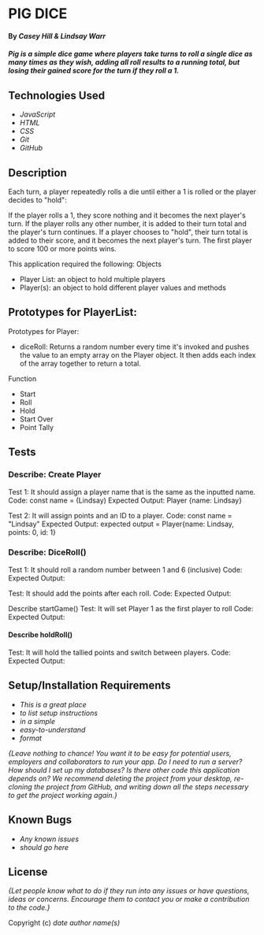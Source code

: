 # PIG DICE

#### By _Casey Hill & Lindsay Warr_

#### _Pig is a simple dice game where players take turns to roll a single dice as many times as they wish, adding all roll results to a running total, but losing their gained score for the turn if they roll a 1._

## Technologies Used

* _JavaScript_
* _HTML_
* _CSS_
* _Git_
* _GitHub_

## Description
Each turn, a player repeatedly rolls a die until either a 1 is rolled or the player decides to "hold":

If the player rolls a 1, they score nothing and it becomes the next player's turn.
If the player rolls any other number, it is added to their turn total and the player's turn continues.
If a player chooses to "hold", their turn total is added to their score, and it becomes the next player's turn.
The first player to score 100 or more points wins.

This application required the following:
Objects
- Player List: an object to hold multiple players
- Player(s): an object to hold different player values and methods

Prototypes for PlayerList:
- 

Prototypes for Player:
- diceRoll: Returns a random number every time it's invoked and pushes the value to an empty array on the Player object. It then adds each index of the array together to return a total. 

Function
- Start 
- Roll
- Hold
- Start Over
- Point Tally

## Tests
### Describe: Create Player

Test 1: It should assign a player name that is the same as the inputted name.
Code: const name = (Lindsay)
Expected Output: Player {name: Lindsay}

<!--
function Player(name) {
    this.name = name
}
let player1 = new Player("Casey")
'Casey'
-->

Test 2: It will assign points and an ID to a player.
Code: const name = "Lindsay"
Expected Output: expected output = Player{name: Lindsay, points: 0, id: 1}

<!--
function PlayerList() {
    this.players = {};
    this.currentId = 0;
}

PlayerList.prototype.assignId = function() {
    this.currentId += 1;
    return this.currentId;
}

PlayerList.prototype.addPlayer = function (player) {
    player.id = this.assignId();
    this.players[player.id] = player;
}

PlayerList.prototype.findPlayer = function (id) {
    if (this.players[id] !== undefined) {
        return this.players[id];
    }
    return false;
}

//Business logic for Player
function Player(name){
    this.name = name;
    this.points = 0;
}
-->

### Describe: DiceRoll()

Test 1: It should roll a random number between 1 and 6 (inclusive)
Code: 
Expected Output:
<!--
function DiceRoll() {
    this.numbers = [1, 2, 3, 4, 5, 6];
};

DiceRoll.prototype.roll = function () {
    return this.numbers[Math.floor(Math.random() * this.numbers.length)];
}; 
-->

Test: It should add the points after each roll.
Code:
Expected Output:

Describe startGame()
Test: It will set Player 1 as the first player to roll
Code:
Expected Output:

#### Describe holdRoll()
Test: It will hold the tallied points and switch between players.
Code: 
Expected Output: 

## Setup/Installation Requirements

* _This is a great place_
* _to list setup instructions_
* _in a simple_
* _easy-to-understand_
* _format_

_{Leave nothing to chance! You want it to be easy for potential users, employers and collaborators to run your app. Do I need to run a server? How should I set up my databases? Is there other code this application depends on? We recommend deleting the project from your desktop, re-cloning the project from GitHub, and writing down all the steps necessary to get the project working again.}_

## Known Bugs

* _Any known issues_
* _should go here_

## License

_{Let people know what to do if they run into any issues or have questions, ideas or concerns.  Encourage them to contact you or make a contribution to the code.}_

Copyright (c) _date_ _author name(s)_